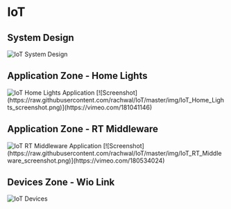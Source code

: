 # IoT
System Design
---------------
<img src="https://raw.githubusercontent.com/rachwal/IoT/master/img/IoT_Design.png" alt="IoT System Design"/>
<br/>

Application Zone - Home Lights
---------------
<img src="https://raw.githubusercontent.com/rachwal/IoT/master/img/IoT_Home_Lights.png" alt="IoT Home Lights Application"/>
[![Screenshot](https://raw.githubusercontent.com/rachwal/IoT/master/img/IoT_Home_Lights_screenshot.png)](https://vimeo.com/181041146)

Application Zone - RT Middleware
---------------
<img src="https://raw.githubusercontent.com/rachwal/IoT/master/img/IoT_RT_Middleware.png" alt="IoT RT Middleware Application"/>
[![Screenshot](https://raw.githubusercontent.com/rachwal/IoT/master/img/IoT_RT_Middleware_screenshot.png)](https://vimeo.com/180534024)

Devices Zone - Wio Link
---------------
<img src="https://raw.githubusercontent.com/rachwal/IoT/master/img/IoT_Devices.png" alt="IoT Devices"/>